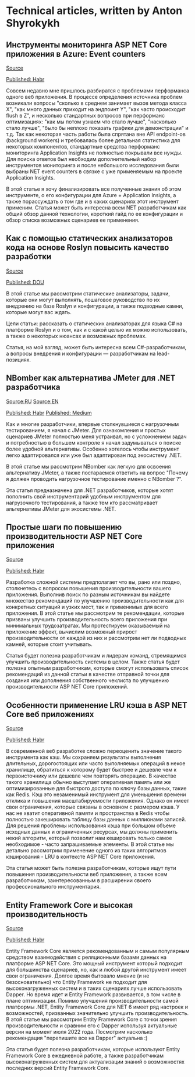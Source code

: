 # Technical articles, written by Anton Shyrokykh

## Инструменты мониторинга ASP NET Core приложения в Azure: Event counters
[Source](articles/2021-dotnet-counters-habrahabr/dotnet-counters.md)

[Published: Habr](https://habr.com/ru/post/595041/)

Совсем недавно мне пришлось разбиратся с проблемами перформанса одного веб приложения. В процессе определения источника проблем возникали вопросы "сколько в среднем занимает вызов метода класса X", "как много данных приходит на эндпоинт Y", "как часто происходит flush в Z", и несколько стандартных вопросов при перформанс оптимизациях: "как мы потом узнаем что стало лучше", "насколько стало лучше", "было бы неплохо показать графики для демонстрации" и т.д. Так как некоторая часть работы была спрятана вне API endpoint-ов (background workers) и требовалась более детальная статистика для некоторых компонентов, стандартные средства перформанс мониторинга Application Insights не полностью покрывали все нужды. Для поиска ответов был необходим дополнительный набор инструментов мониторинга и после небольшого исследования были выбраны NET event counters в связке с уже применяемым на проекте Application Insights.

В этой статье я хочу финализировать все полученные знания об этом инструменте, о его конфигурации для Azure + Application Insights, а также порассуждать о том где и в каких сценариях этот инструмент применим. Статья может быть интересна всем NET разработчикам как общий обзор данной технологии, короткий гайд по ее конфигурации и обзор списка возможных сценариев ее применения.   

## Как с помощью статических анализаторов кода на основе Roslyn повысить качество разработки
[Source](articles/2020-code-review-roslyn/code-review-roslyn.md)

[Published: DOU](https://dou.ua/lenta/articles/code-review-roslyn/)

В этой статье мы рассмотрим статические анализаторы, задачи, которые они могут выполнять, пошаговое руководство по их внедрению на базе Roslyn и конфигурации, а также подводные камни, которые могут вас ждать.

Цели статьи: рассказать о статических анализаторах для языка C# на платформе Roslyn и о том, как и с какой целью их можно использовать, а также о некоторых нюансах и возможных проблемах.

Статья, на мой взгляд, может быть интересна всем C#-разработчикам, а вопросы внедрения и конфигурации — разработчикам на lead-позициях.

## NBomber как альтернатива JMeter для .NET разработчика
[Source:RU](articles/2022-nbomber-vs-jmeter-for-dotnet-developer/nbomber-vs-jmeter-for-dotnet-developer.md)
[Source:EN](articles/2022-nbomber-vs-jmeter-for-dotnet-developer/nbomber-vs-jmeter-for-dotnet-developer.en.md)

[Published: Habr](https://habr.com/ru/post/664824/)
[Published: Medium](https://medium.com/@anton_shyrokykh/nbomber-as-an-alternative-to-jmeter-for-net-developer-432040b91763)

Как и многие разработчики, впервые столкнувшиеся с нагрузочным тестированием, я начал с JMeter. Для ознакомления и простых сценариев JMeter полностью меня устраивал, но с усложнением задач и потребностью в большем контроле я начал задумываться о поиске более удобной альтернативы. Особенно хотелось чтобы инструмент легко адаптировался или уже был адаптирован под экосистему .NET.

В этой статье мы рассмотрим NBomber как легкую для освоения альтернативу JMeter, а также постараемся ответить на вопрос "Почему я должен проводить нагрузочное тестирование именно с NBomber ?".

Эта статья предназначена для .NET разработчиков, которые хотят пополнить свой инструментарий удобным инструментом для нагрузочного тестирования, а также тем кто рассматривает альтернативы JMeter для экосистемы .NET.

## Простые шаги по повышению производительности ASP NET Core приложения
[Source](articles/2022-improving-asp-net-core-performance/improving-asp-net-core-performance.md)

[Published: Habr](https://habr.com/ru/post/669176/)

Разработка сложной системы предполагает что вы, рано или поздно, столкнетесь с вопросом повышения производительности вашего приложения. Выполнив поиск по разным источникам вы найдете множество рекомендаций по улучшению производительности как для конкретных ситуаций и узких мест, так и применимых для всего приложения. В этой статье мы рассмотрим те рекомендации, которые призваны улучшить производительность всего приложения при минимальных трудозатратах. Мы протестируем оказываемый на приложение эффект, вычислим возможный прирост производительности от каждой из них и рассмотрим нет ли подводных камней, которые стоит учитывать.

Статья будет полезна разработчикам и лидерам команд, стремящимся улучшить производительность системы в целом. Также статья будет полезна опытным разработчикам, которые смогут использовать список рекомендаций из данной статьи в качестве отправной точки для создания или дополнения собственного чеклиста по улучшению производительности ASP NET Core приложений.

## Особенности применение LRU кэша в ASP NET Core веб приложениях
[Source](articles/2022-lru-cache-in-aspnetcore/lru-cache-in-aspnetcore.ru.md)

[Published: Habr](https://habr.com/ru/post/673224/)

В современной веб разработке сложно переоценить значение такого инструмента как кэш. Мы сохраняем результаты выполнения длительных, дорогостоящих или часто выполняемых операций в некое хранилище, обратиться к которому будет быстрее и дешевле чем к первоисточнику или дешевле чем повторять операцию. В качестве такого хранилища обычно выступает оперативная память или же оптимизированные для быстрого доступа по ключу базы данных, такие как Redis. Кэш это незаменимый инструмент для уменьшения времени отклика и повышения масштабируемости приложения. Однако он имеет свои ограничения, которые связаны в основном с размером кэша. У нас не хватит оперативной памяти и пространства в Redis чтобы полностью закешировать таблицу базы данных с миллионами записей. Для решения проблемы использования кэша при большом объеме исходных данных и ограниченных ресурсах, мы должны применить некий алгоритм, который позволит нам кешировать только самое необходимое - часто запрашиваемые элементы. В этой статье мы детально рассмотрим применение одного из таких алгоритмов кэширования - LRU в контексте ASP NET Core приложения.

Эта статья может быть полезна разработчикам, которые ищут пути повышения производительности веб приложения, а также всем разработчикам, заинтересованным в расширении своего профессионального инструментария.

## Entity Framework Core и высокая производительность
[Source](articles/2022-entityframeworkcore-and-high-performance/entityframeworkcore-and-high-performance.ru.md)

[Published: Habr](https://habr.com/ru/post/675310/)

Entity Framework Core является рекомендованным и самым популярным средством взаимодействия с реляционными базами данных на платформе ASP NET Core. Это мощный инструмент который подходит для большинства сценариев, но, как и любой другой инструмент имеет свои ограничения. Долгое время бытовало мнение (и не безосновательно) что Entity Framework не подходит для высоконагруженных систем и в таких сценариях лучше использовать Dapper. Но время идет и Entity Framework развивается, в том числе в плане оптимизации. Помимо улучшения производительности самой платформы .NET, Entity Framework Core для NET 6 имеет ряд настроек и возможностей, призванных значительно улучшить производительность. В этой статье мы рассмотрим Entity Framework Core с точки зрения производительности и сравним его с Dapper используя актуальные версии на момент июля 2022 года. Посмотрим насколько рекомендация "перепишите все на Dapper" актуальна :)

Эта статья будет полезна разработчикам, которые используют Entity Framework Core в ежедневной работе, а также разработчикам высоконагруженных систем для актуализации знаний о возможностях последних версий Entity Framework Core. 